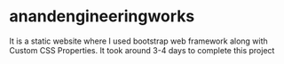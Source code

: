 # anandengineeringworks

It is a static website where I used bootstrap web framework along with Custom CSS Properties. 
It took around 3-4 days to complete this project
